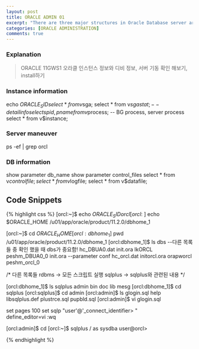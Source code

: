 ```yaml
---
layout: post
title: ORACLE ADMIN 01
excerpt: "There are three major structures in Oracle Database server architecture: memory structures, process structures, and storage structures."
categories: [ORACLE ADMINISTRATION]
comments: true
---
```


### Explanation

> ORACLE 11GWS1 오라클 인스턴스 정보와 디비 정보, 서버 기동 확인 해보기, install하기

### Instance information
echo $ORACLE_SID
select * from v$sga;
select * from v$sgastat;      -- detail info
select spid, pname from v$process;  -- BG process, server process
select * from v$instance;  

### Server maneuver 
ps  -ef |  grep orcl

### DB information
show parameter db_name
show parameter control_files
select * from v$controlfile;
select * from v$logfile;
select * from v$datafile;

## Code Snippets

{% highlight css %}
[orcl:~]$ echo $ORACLE_SID
orcl
[orcl:~]$ echo $ORACLE_HOME
/u01/app/oracle/product/11.2.0/dbhome_1

[orcl:~]$ cd $ORACLE_HOME
[orcl:dbhome_1]$ pwd
/u01/app/oracle/product/11.2.0/dbhome_1
[orcl:dbhome_1]$ ls dbs --다른 목록들 중 확인 했을 때 dbs가 중요함!
hc_DBUA0.dat  init.ora      lkORCL     peshm_DBUA0_0  init.ora --parameter conf
hc_orcl.dat   initorcl.ora  orapworcl  peshm_orcl_0

/*
다른 목록들
rdbms -> 모든 스크립트 실행
sqlplus -> sqlplus와 관련된 내용
*/

[orcl:dbhome_1]$ ls sqlplus
admin  bin  doc  lib  mesg
[orcl:dbhome_1]$ cd sqlplus
[orcl:sqlplus]$ cd admin
[orcl:admin]$ ls
glogin.sql  help  libsqlplus.def  plustrce.sql  pupbld.sql
[orcl:admin]$ vi glogin.sql

set pages 100
set sqlp "user'@'_connect_identifier> "  
define_editor=vi
:wq

[orcl:admin]$ cd 
[orcl:~]$ sqlplus / as sysdba
user@orcl>

{% endhighlight %}

